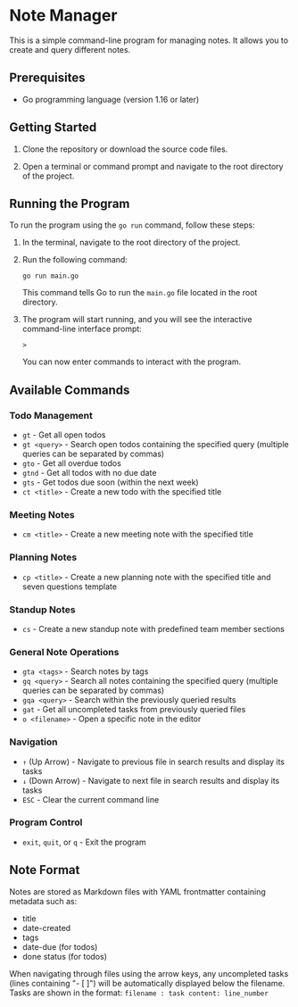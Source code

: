 # Note Manager

This is a simple command-line program for managing notes. It allows you to create and query different notes.

## Prerequisites

- Go programming language (version 1.16 or later)

## Getting Started

1. Clone the repository or download the source code files.

2. Open a terminal or command prompt and navigate to the root directory of the project.

## Running the Program

To run the program using the `go run` command, follow these steps:

1. In the terminal, navigate to the root directory of the project.

2. Run the following command:

   ```
   go run main.go
   ```

   This command tells Go to run the `main.go` file located in the root directory.

3. The program will start running, and you will see the interactive command-line interface prompt:

   ```
   >
   ```

   You can now enter commands to interact with the program.

## Available Commands

### Todo Management

- `gt` - Get all open todos
- `gt <query>` - Search open todos containing the specified query (multiple queries can be separated by commas)
- `gto` - Get all overdue todos
- `gtnd` - Get all todos with no due date
- `gts` - Get todos due soon (within the next week)
- `ct <title>` - Create a new todo with the specified title

### Meeting Notes

- `cm <title>` - Create a new meeting note with the specified title

### Planning Notes

- `cp <title>` - Create a new planning note with the specified title and seven questions template

### Standup Notes

- `cs` - Create a new standup note with predefined team member sections

### General Note Operations

- `gta <tags>` - Search notes by tags
- `gq <query>` - Search all notes containing the specified query (multiple queries can be separated by commas)
- `gqa <query>` - Search within the previously queried results
- `gat` - Get all uncompleted tasks from previously queried files
- `o <filename>` - Open a specific note in the editor

### Navigation

- `↑` (Up Arrow) - Navigate to previous file in search results and display its tasks
- `↓` (Down Arrow) - Navigate to next file in search results and display its tasks
- `ESC` - Clear the current command line

### Program Control

- `exit`, `quit`, or `q` - Exit the program

## Note Format

Notes are stored as Markdown files with YAML frontmatter containing metadata such as:

- title
- date-created
- tags
- date-due (for todos)
- done status (for todos)

When navigating through files using the arrow keys, any uncompleted tasks (lines containing "- [ ]") will be automatically displayed below the filename. Tasks are shown in the format:
`filename : task content: line_number`
